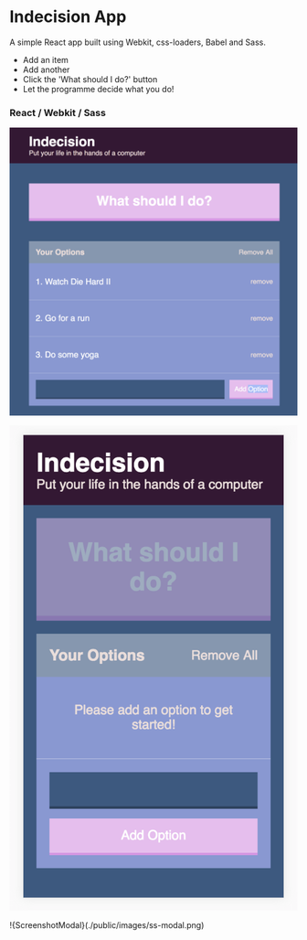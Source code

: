 # Indecision App
A simple React app built using Webkit, css-loaders, Babel and Sass.

- Add an item
- Add another
- Click the 'What should I do?' button
- Let the programme decide what you do!

### React / Webkit / Sass

 ![Screenshot](./public/images/ss-app.png) 

 ![ScreenshotMobile](./public/images/ss-mobile.png)

 !{ScreenshotModal}(./public/images/ss-modal.png)